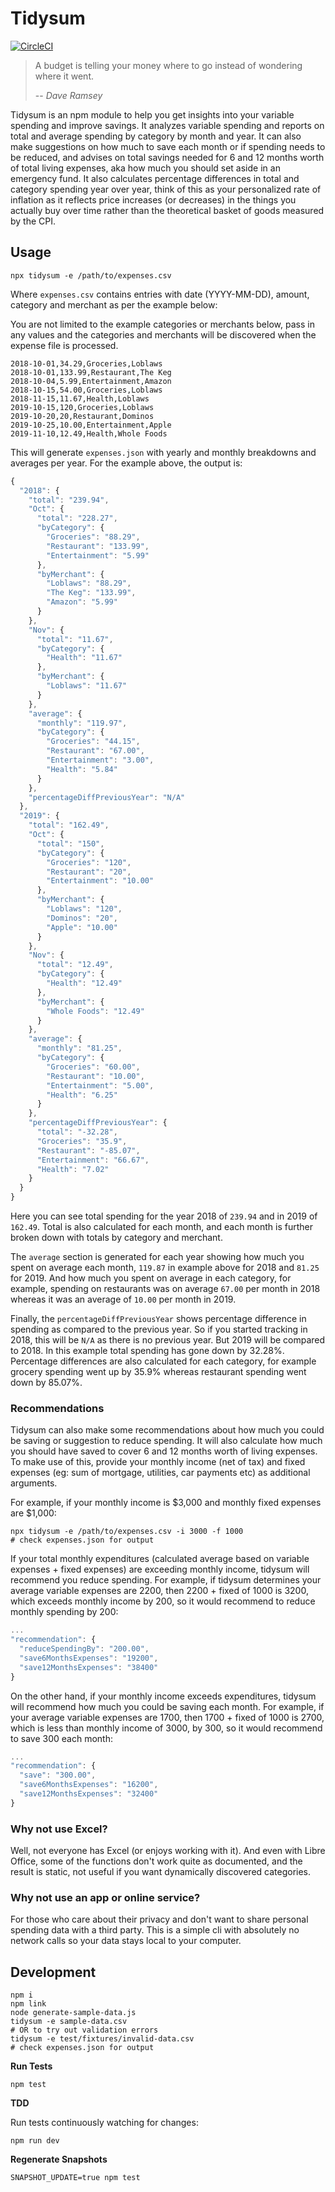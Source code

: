 # Tidysum

[![CircleCI](https://circleci.com/gh/danielabar/tidysum.svg?style=svg)](https://circleci.com/gh/danielabar/tidysum)

> A budget is telling your money where to go instead of wondering where it went.
>
> -- <cite>Dave Ramsey</cite>

Tidysum is an npm module to help you get insights into your variable spending and improve savings. It analyzes variable spending and reports on total and average spending by category by month and year. It can also make suggestions on how much to save each month or if spending needs to be reduced, and advises on total savings needed for 6 and 12 months worth of total living expenses, aka how much you should set aside in an emergency fund. It also calculates percentage differences in total and category spending year over year, think of this as your personalized rate of inflation as it reflects price increases (or decreases) in the things you actually buy over time rather than the theoretical basket of goods measured by the CPI.

## Usage

```shell
npx tidysum -e /path/to/expenses.csv
```

Where `expenses.csv` contains entries with date (YYYY-MM-DD), amount, category and merchant as per the example below:

You are not limited to the example categories or merchants below, pass in any values and the categories and merchants will be discovered when the expense file is processed.

```
2018-10-01,34.29,Groceries,Loblaws
2018-10-01,133.99,Restaurant,The Keg
2018-10-04,5.99,Entertainment,Amazon
2018-10-15,54.00,Groceries,Loblaws
2018-11-15,11.67,Health,Loblaws
2019-10-15,120,Groceries,Loblaws
2019-10-20,20,Restaurant,Dominos
2019-10-25,10.00,Entertainment,Apple
2019-11-10,12.49,Health,Whole Foods

```

This will generate `expenses.json` with yearly and monthly breakdowns and averages per year. For the example above, the output is:

```javascript
{
  "2018": {
    "total": "239.94",
    "Oct": {
      "total": "228.27",
      "byCategory": {
        "Groceries": "88.29",
        "Restaurant": "133.99",
        "Entertainment": "5.99"
      },
      "byMerchant": {
        "Loblaws": "88.29",
        "The Keg": "133.99",
        "Amazon": "5.99"
      }
    },
    "Nov": {
      "total": "11.67",
      "byCategory": {
        "Health": "11.67"
      },
      "byMerchant": {
        "Loblaws": "11.67"
      }
    },
    "average": {
      "monthly": "119.97",
      "byCategory": {
        "Groceries": "44.15",
        "Restaurant": "67.00",
        "Entertainment": "3.00",
        "Health": "5.84"
      }
    },
    "percentageDiffPreviousYear": "N/A"
  },
  "2019": {
    "total": "162.49",
    "Oct": {
      "total": "150",
      "byCategory": {
        "Groceries": "120",
        "Restaurant": "20",
        "Entertainment": "10.00"
      },
      "byMerchant": {
        "Loblaws": "120",
        "Dominos": "20",
        "Apple": "10.00"
      }
    },
    "Nov": {
      "total": "12.49",
      "byCategory": {
        "Health": "12.49"
      },
      "byMerchant": {
        "Whole Foods": "12.49"
      }
    },
    "average": {
      "monthly": "81.25",
      "byCategory": {
        "Groceries": "60.00",
        "Restaurant": "10.00",
        "Entertainment": "5.00",
        "Health": "6.25"
      }
    },
    "percentageDiffPreviousYear": {
      "total": "-32.28",
      "Groceries": "35.9",
      "Restaurant": "-85.07",
      "Entertainment": "66.67",
      "Health": "7.02"
    }
  }
}
```

Here you can see total spending for the year 2018 of `239.94` and in 2019 of `162.49`. Total is also calculated for each month, and each month is further broken down with totals by category and merchant.

The `average` section is generated for each year showing how much you spent on average each month, `119.87` in example above for 2018 and `81.25` for 2019. And how much you spent on average in each category, for example, spending on restaurants was on average `67.00` per month in 2018 whereas it was an average of `10.00` per month in 2019.

Finally, the `percentageDiffPreviousYear` shows percentage difference in spending as compared to the previous year. So if you started tracking in 2018, this will be `N/A` as there is no previous year. But 2019 will be compared to 2018. In this example total spending has gone down by 32.28%. Percentage differences are also calculated for each category, for example grocery spending went up by 35.9% whereas restaurant spending went down by 85.07%.

### Recommendations

Tidysum can also make some recommendations about how much you could be saving or suggestion to reduce spending. It will also calculate how much you should have saved to cover 6 and 12 months worth of living expenses. To make use of this, provide your monthly income (net of tax) and fixed expenses (eg: sum of mortgage, utilities, car payments etc) as additional arguments.

For example, if your monthly income is $3,000 and monthly fixed expenses are $1,000:

```shell
npx tidysum -e /path/to/expenses.csv -i 3000 -f 1000
# check expenses.json for output
```

If your total monthly expenditures (calculated average based on variable expenses + fixed expenses) are exceeding monthly income, tidysum will recommend you reduce spending. For example, if tidysum determines your average variable expenses are 2200, then 2200 + fixed of 1000 is 3200, which exceeds monthly income by 200, so it would recommend to reduce monthly spending by 200:

```javascript
...
"recommendation": {
  "reduceSpendingBy": "200.00",
  "save6MonthsExpenses": "19200",
  "save12MonthsExpenses": "38400"
}
```

On the other hand, if your monthly income exceeds expenditures, tidysum will recommend how much you could be saving each month. For example, if your average variable expenses are 1700, then 1700 + fixed of 1000 is 2700, which is less than monthly income of 3000, by 300, so it would recommend to save 300 each month:

```javascript
...
"recommendation": {
  "save": "300.00",
  "save6MonthsExpenses": "16200",
  "save12MonthsExpenses": "32400"
}
```

### Why not use Excel?

Well, not everyone has Excel (or enjoys working with it). And even with Libre Office, some of the functions don't work quite as documented, and the result is static, not useful if you want dynamically discovered categories.

### Why not use an app or online service?

For those who care about their privacy and don't want to share personal spending data with a third party. This is a simple cli with absolutely no network calls so your data stays local to your computer.

## Development

```shell
npm i
npm link
node generate-sample-data.js
tidysum -e sample-data.csv
# OR to try out validation errors
tidysum -e test/fixtures/invalid-data.csv
# check expenses.json for output
```

**Run Tests**

```shell
npm test
```

**TDD**

Run tests continuously watching for changes:

```shell
npm run dev
```

**Regenerate Snapshots**

```shell
SNAPSHOT_UPDATE=true npm test
```

